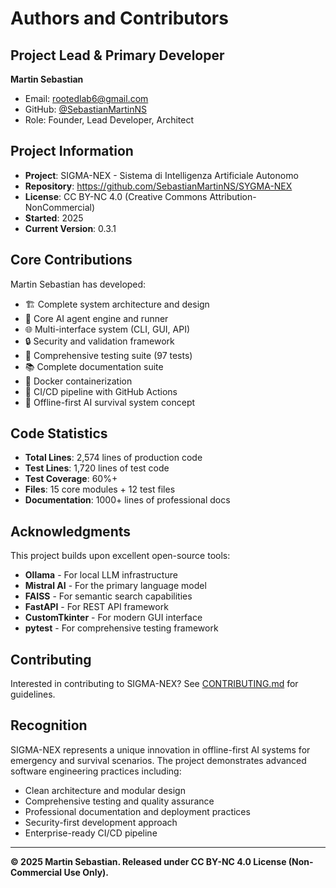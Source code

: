 # Authors and Contributors

## Project Lead & Primary Developer
**Martin Sebastian**
- Email: rootedlab6@gmail.com
- GitHub: [@SebastianMartinNS](https://github.com/SebastianMartinNS)
- Role: Founder, Lead Developer, Architect

## Project Information
- **Project**: SIGMA-NEX - Sistema di Intelligenza Artificiale Autonomo
- **Repository**: https://github.com/SebastianMartinNS/SYGMA-NEX
- **License**: CC BY-NC 4.0 (Creative Commons Attribution-NonCommercial)
- **Started**: 2025
- **Current Version**: 0.3.1

## Core Contributions
Martin Sebastian has developed:
- 🏗️ Complete system architecture and design
- 🧠 Core AI agent engine and runner
- 🌐 Multi-interface system (CLI, GUI, API)
- 🔒 Security and validation framework
- 🧪 Comprehensive testing suite (97 tests)
- 📚 Complete documentation suite
- 🐳 Docker containerization
- 🚀 CI/CD pipeline with GitHub Actions
- 🎯 Offline-first AI survival system concept

## Code Statistics
- **Total Lines**: 2,574 lines of production code
- **Test Lines**: 1,720 lines of test code
- **Test Coverage**: 60%+
- **Files**: 15 core modules + 12 test files
- **Documentation**: 1000+ lines of professional docs

## Acknowledgments
This project builds upon excellent open-source tools:
- **Ollama** - For local LLM infrastructure
- **Mistral AI** - For the primary language model
- **FAISS** - For semantic search capabilities
- **FastAPI** - For REST API framework
- **CustomTkinter** - For modern GUI interface
- **pytest** - For comprehensive testing framework

## Contributing
Interested in contributing to SIGMA-NEX? See [CONTRIBUTING.md](CONTRIBUTING.md) for guidelines.

## Recognition
SIGMA-NEX represents a unique innovation in offline-first AI systems for emergency and survival scenarios. The project demonstrates advanced software engineering practices including:
- Clean architecture and modular design
- Comprehensive testing and quality assurance
- Professional documentation and deployment practices
- Security-first development approach
- Enterprise-ready CI/CD pipeline

---

**© 2025 Martin Sebastian. Released under CC BY-NC 4.0 License (Non-Commercial Use Only).**
